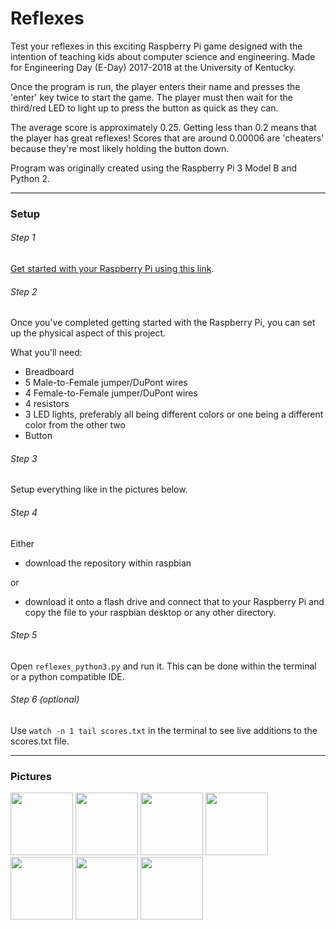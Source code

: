 # Reflexes

Test your reflexes in this exciting Raspberry Pi game designed with the intention of teaching kids about computer science and engineering. Made for Engineering Day (E-Day) 2017-2018 at the University of Kentucky.

Once the program is run, the player enters their name and presses the 'enter' key twice to start the game. The player must then wait for the third/red LED to light up to press the button as quick as they can.

The average score is approximately 0.25. Getting less than 0.2 means that the player has great reflexes! Scores that are around 0.00006 are 'cheaters' because they're most likely holding the button down.

Program was originally created using the Raspberry Pi 3 Model B and Python 2.

<hr>

### Setup

###### Step 1
[Get started with your Raspberry Pi using this link](https://www.imore.com/how-get-started-using-raspberry-pi).

###### Step 2
Once you've completed getting started with the Raspberry Pi, you can set up the physical aspect of this project.

What you'll need:
- Breadboard
- 5 Male-to-Female jumper/DuPont wires
- 4 Female-to-Female jumper/DuPont wires
- 4 resistors
- 3 LED lights, preferably all being different colors or one being a different color from the other two
- Button

###### Step 3
Setup everything like in the pictures below.

###### Step 4
Either
* download the repository within raspbian

or
* download it onto a flash drive and connect that to your Raspberry Pi and copy the file to your raspbian desktop or any other directory.

###### Step 5
Open ```reflexes_python3.py``` and run it. This can be done within the terminal or a python compatible IDE.

###### Step 6 (optional)
Use ```watch -n 1 tail scores.txt``` in the terminal to see live additions to the scores.txt file.

<hr>

### Pictures
<img src="images/IMG_1978.jpg" width="100">
<img src="images/IMG_1979.jpg" width="100">
<img src="images/IMG_1980.jpg" width="100">
<img src="images/IMG_1981.jpg" width="100">
<img src="images/IMG_1982.jpg" width="100">
<img src="images/IMG_1983.jpg" width="100">
<img src="images/IMG_1978.jpg" width="100">
